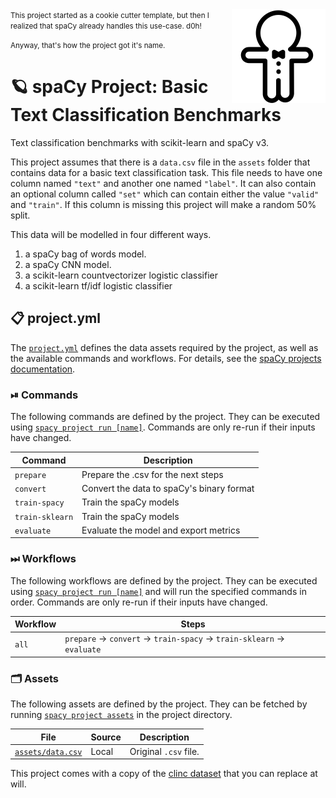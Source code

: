 <img src="cookie.png" width="150" height="150" align="right" />

<small>
This project started as a cookie cutter template, but then
I realized that spaCy already handles this use-case. d0h!


Anyway, that's how the project got it's name.
</small>

# 🪐 spaCy Project: Basic Text Classification Benchmarks

Text classification benchmarks with scikit-learn and spaCy v3.

This project assumes that there is a `data.csv` file in the `assets` folder
that contains data for a basic text classification task. This
file needs to have one column named `"text"` and another one named `"label"`. 
It can also contain an optional column called `"set"` which can contain
either the value `"valid"` and `"train"`. If this column is missing this project
will make a random 50% split.

This data will be modelled in four different ways. 

1. a spaCy bag of words model. 
2. a spaCy CNN model. 
3. a scikit-learn countvectorizer logistic classifier
4. a scikit-learn tf/idf logistic classifier


## 📋 project.yml

The [`project.yml`](project.yml) defines the data assets required by the
project, as well as the available commands and workflows. For details, see the
[spaCy projects documentation](https://spacy.io/usage/projects).

### ⏯ Commands

The following commands are defined by the project. They
can be executed using [`spacy project run [name]`](https://spacy.io/api/cli#project-run).
Commands are only re-run if their inputs have changed.

| Command | Description |
| --- | --- |
| `prepare` | Prepare the .csv for the next steps |
| `convert` | Convert the data to spaCy's binary format |
| `train-spacy` | Train the spaCy models |
| `train-sklearn` | Train the spaCy models |
| `evaluate` | Evaluate the model and export metrics |

### ⏭ Workflows

The following workflows are defined by the project. They
can be executed using [`spacy project run [name]`](https://spacy.io/api/cli#project-run)
and will run the specified commands in order. Commands are only re-run if their
inputs have changed.

| Workflow | Steps |
| --- | --- |
| `all` | `prepare` &rarr; `convert` &rarr; `train-spacy` &rarr; `train-sklearn` &rarr; `evaluate` |

### 🗂 Assets

The following assets are defined by the project. They can
be fetched by running [`spacy project assets`](https://spacy.io/api/cli#project-assets)
in the project directory.

| File | Source | Description |
| --- | --- | --- |
| [`assets/data.csv`](assets/data.csv) | Local | Original `.csv` file. |

This project comes with a copy of the [clinc dataset](https://github.com/clinc/oos-eval) that you can replace at will. 

<!-- SPACY PROJECT: AUTO-GENERATED DOCS END (do not remove) -->
